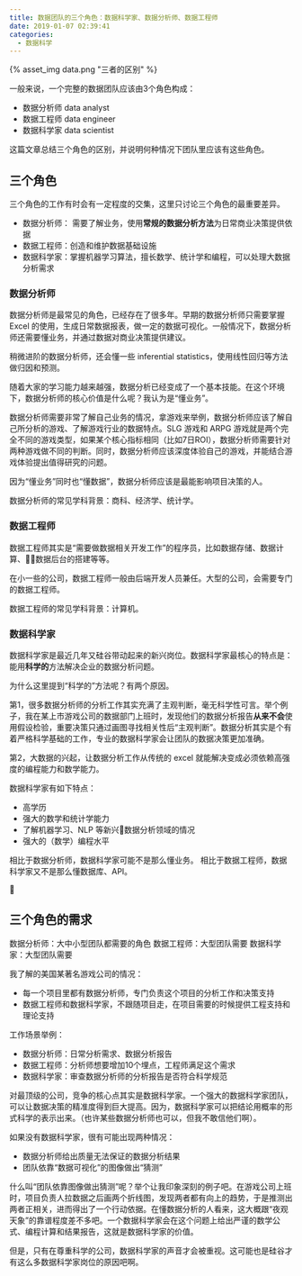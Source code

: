 ```yaml
---
title: 数据团队的三个角色：数据科学家、数据分析师、数据工程师
date: 2019-01-07 02:39:41
categories:
  - 数据科学
---
```


{% asset_img data.png "三者的区别" %}

一般来说，一个完整的数据团队应该由3个角色构成：
- 数据分析师 data analyst
- 数据工程师 data engineer
- 数据科学家 data scientist

这篇文章总结三个角色的区别，并说明何种情况下团队里应该有这些角色。

<!-- more -->

## 三个角色

三个角色的工作有时会有一定程度的交集，这里只讨论三个角色的最重要差异。

- 数据分析师： 需要了解业务，使用**常规的数据分析方法**为日常商业决策提供依据
- 数据工程师：创造和维护数据基础设施
- 数据科学家：掌握机器学习算法，擅长数学、统计学和编程，可以处理大数据分析需求


### 数据分析师

数据分析师是最常见的角色，已经存在了很多年。早期的数据分析师只需要掌握 Excel 的使用，生成日常数据报表，做一定的数据可视化。一般情况下，数据分析师还需要懂业务，并通过数据对商业决策提供建议。

稍微进阶的数据分析师，还会懂一些 inferential statistics，使用线性回归等方法做归因和预测。

随着大家的学习能力越来越强，数据分析已经变成了一个基本技能。在这个环境下，数据分析师的核心价值是什么呢？我认为是“懂业务”。

数据分析师需要非常了解自己业务的情况，拿游戏来举例，数据分析师应该了解自己所分析的游戏、了解游戏行业的数据特点。SLG 游戏和 ARPG 游戏就是两个完全不同的游戏类型，如果某个核心指标相同（比如7日ROI），数据分析师需要针对两种游戏做不同的判断。同时，数据分析师应该深度体验自己的游戏，并能结合游戏体验提出值得研究的问题。

因为“懂业务”同时也“懂数据”，数据分析师应该是最能影响项目决策的人。

数据分析师的常见学科背景：商科、经济学、统计学。

### 数据工程师

数据工程师其实是“需要做数据相关开发工作”的程序员，比如数据存储、数据计算、数据后台的搭建等等。

在小一些的公司，数据工程师一般由后端开发人员兼任。大型的公司，会需要专门的数据工程师。

数据工程师的常见学科背景：计算机。

### 数据科学家

数据科学家是最近几年又硅谷带动起来的新兴岗位。数据科学家最核心的特点是：能用**科学的**方法解决企业的数据分析问题。

为什么这里提到“科学的”方法呢？有两个原因。

第1，很多数据分析师的分析工作其实充满了主观判断，毫无科学性可言。举个例子，我在某上市游戏公司的数据部门上班时，发现他们的数据分析报告**从来不会**使用假设检验，重要决策只通过画图寻找相关性后“主观判断”。数据分析其实是个有着严格科学基础的工作，专业的数据科学家会让团队的数据决策更加准确。

第2，大数据的兴起，让数据分析工作从传统的 excel 就能解决变成必须依赖高强度的编程能力和数学能力。

数据科学家有如下特点：
- 高学历
- 强大的数学和统计学能力
- 了解机器学习、NLP 等新兴数据分析领域的情况
- 强大的（数学）编程水平

相比于数据分析师，数据科学家可能不是那么懂业务。
相比于数据工程师，数据科学家又不是那么懂数据库、API。


## 三个角色的需求

数据分析师：大中小型团队都需要的角色
数据工程师：大型团队需要
数据科学家：大型团队需要

我了解的美国某著名游戏公司的情况：
- 每一个项目里都有数据分析师，专门负责这个项目的分析工作和决策支持
- 数据工程师和数据科学家，不跟随项目走，在项目需要的时候提供工程支持和理论支持

工作场景举例：
- 数据分析师：日常分析需求、数据分析报告
- 数据工程师：分析师想要增加10个埋点，工程师满足这个需求
- 数据科学家：审查数据分析师的分析报告是否符合科学规范

对最顶级的公司，竞争的核心点其实是数据科学家。一个强大的数据科学家团队，可以让数据决策的精准度得到巨大提高。因为，数据科学家可以把结论用概率的形式科学的表示出来。（也许某些数据分析师也可以，但我不敢信他们啊）。

如果没有数据科学家，很有可能出现两种情况：
- 数据分析师给出质量无法保证的数据分析结果
- 团队依靠“数据可视化”的图像做出“猜测”

什么叫“团队依靠图像做出猜测”呢？举个让我印象深刻的例子吧。在游戏公司上班时，项目负责人拉数据之后画两个折线图，发现两者都有向上的趋势，于是推测出两者正相关，进而得出了一个行动依据。在懂数据分析的人看来，这大概跟“夜观天象”的靠谱程度差不多吧。一个数据科学家会在这个问题上给出严谨的数学公式、编程计算和结果报告，这就是数据科学家的价值。

但是，只有在尊重科学的公司，数据科学家的声音才会被重视。这可能也是硅谷才有这么多数据科学家岗位的原因吧啊。
